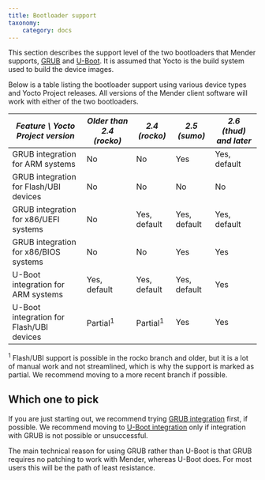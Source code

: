 ```yaml
---
title: Bootloader support
taxonomy:
    category: docs
---
```


This section describes the support level of the two bootloaders that Mender supports, [GRUB](https://www.gnu.org/software/grub/?target=_blank) and [U-Boot](http://www.denx.de/wiki/U-Boot?target=_blank). It is assumed that Yocto is the build system used to build the device images.

Below is a table listing the bootloader support using various device types and Yocto Project releases. All versions of the Mender client software will work with either of the two bootloaders.

<!--AUTOVERSION: "Older than 2.4 (%)"/ignore "2.4 (%)"/ignore "2.5 (%)"/ignore "2.6 (%) and later"/ignore-->
| *Feature \ Yocto Project version*        | *Older than 2.4 (rocko)* | *2.4 (rocko)*       | *2.5 (sumo)* | *2.6 (thud) and later* |
|------------------------------------------|--------------------------|---------------------|--------------|------------------------|
| GRUB integration for ARM systems         | No                       | No                  | Yes          | Yes, default           |
| GRUB integration for Flash/UBI devices   | No                       | No                  | No           | No                     |
| GRUB integration for x86/UEFI systems    | No                       | Yes, default        | Yes, default | Yes, default           |
| GRUB integration for x86/BIOS systems    | No                       | No                  | Yes          | Yes                    |
| U-Boot integration for ARM systems       | Yes, default             | Yes, default        | Yes, default | Yes                    |
| U-Boot integration for Flash/UBI devices | Partial<sup>1</sup>      | Partial<sup>1</sup> | Yes          | Yes                    |

<!--AUTOVERSION: "% branch and older"/ignore-->
<sup>1</sup> Flash/UBI support is possible in the rocko branch and older, but it is a lot of manual work and not streamlined, which is why the support is marked as partial. We recommend moving to a more recent branch if possible.

## Which one to pick

If you are just starting out, we recommend trying [GRUB integration](grub) first, if possible. We recommend moving to [U-Boot integration](u-boot) only if integration with GRUB is not possible or unsuccessful.

The main technical reason for using GRUB rather than U-Boot is that GRUB requires no patching to work with Mender, whereas U-Boot does. For most users this will be the path of least resistance.
